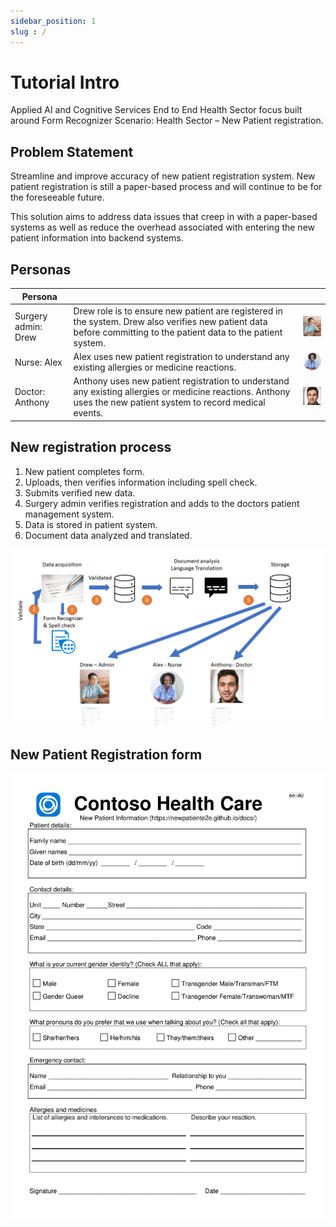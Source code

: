 ```yaml
---
sidebar_position: 1
slug : /
---
```


# Tutorial Intro

Applied AI and Cognitive Services End to End Health Sector focus built around Form Recognizer Scenario: Health Sector – New Patient registration.

## Problem Statement

Streamline and improve accuracy of new patient registration system. New patient registration is still a paper-based process and will continue to be for the foreseeable future.

This solution aims to address data issues that creep in with a paper-based systems as well as reduce the overhead associated with entering the new patient information into backend systems.

## Personas

|  Persona |   | |
|---|---|---|
| Surgery admin: Drew |  Drew role is to ensure new patient are registered in the system. Drew also verifies new patient data before committing to the patient data to the patient system. | ![The image shows the picture of an admin](../static/img/drew.png) |
| Nurse: Alex | Alex uses new patient registration to understand any existing allergies or medicine reactions. | ![The image shows the picture of a nurse](../static/img/alex.png) |
| Doctor: Anthony |  Anthony uses new patient registration to understand any existing allergies or medicine reactions. Anthony uses the new patient system to record medical events. | ![The image shows the photo of a doctor](../static/img/anthony.jpg) |

## New registration process

1. New patient completes form.
1. Uploads, then verifies information including spell check.
1. Submits verified new data.
1. Surgery admin verifies registration and adds to the doctors patient management system.
1. Data is stored in patient system.
1. Document data analyzed and translated.

![The image shows the registration process](../static/img/registration_process.png)

## New Patient Registration form

![The image shows the new patient registration form](../static/img/new_patient_form.png)
